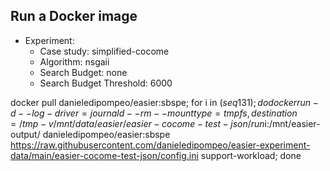 
## Run a Docker image

 - Experiment: 
   - Case study: simplified-cocome
   - Algorithm: nsgaii
   - Search Budget: none
   - Search Budget Threshold: 6000

docker pull danieledipompeo/easier:sbspe; for i in $(seq 1 31); do docker run -d --log-driver=journald --rm --mount type=tmpfs,destination=/tmp -v /mnt/data/easier/easier-cocome-test-json/run$i:/mnt/easier-output/ danieledipompeo/easier:sbspe https://raw.githubusercontent.com/danieledipompeo/easier-experiment-data/main/easier-cocome-test-json/config.ini support-workload; done

